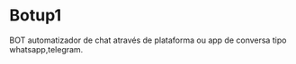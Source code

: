 # Botup1
BOT automatizador de chat  através de plataforma ou app de conversa tipo whatsapp,telegram.
